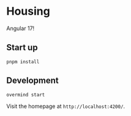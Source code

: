 # Housing

Angular 17!

## Start up

```
pnpm install
```

## Development

```
overmind start
```

Visit the homepage at `http://localhost:4200/`.
